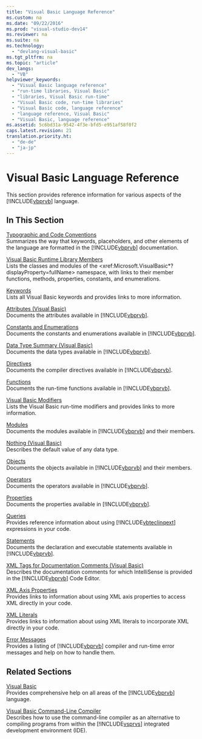 ```yaml
---
title: "Visual Basic Language Reference"
ms.custom: na
ms.date: "09/22/2016"
ms.prod: "visual-studio-dev14"
ms.reviewer: na
ms.suite: na
ms.technology: 
  - "devlang-visual-basic"
ms.tgt_pltfrm: na
ms.topic: "article"
dev_langs: 
  - "VB"
helpviewer_keywords: 
  - "Visual Basic language reference"
  - "run-time libraries, Visual Basic"
  - "libraries, Visual Basic run-time"
  - "Visual Basic code, run-time libraries"
  - "Visual Basic code, language reference"
  - "language reference, Visual Basic"
  - "Visual Basic, language reference"
ms.assetid: 5c6bd31a-9542-4f3e-bfd5-e951af58f0f2
caps.latest.revision: 21
translation.priority.ht: 
  - "de-de"
  - "ja-jp"
---
```

# Visual Basic Language Reference
This section provides reference information for various aspects of the [!INCLUDE[vbprvb](../vs140/includes/vbprvb_md.md)] language.  
  
## In This Section  
 [Typographic and Code Conventions](../vs140/typographic-and-code-conventions--visual-basic-.md)  
 Summarizes the way that keywords, placeholders, and other elements of the language are formatted in the [!INCLUDE[vbprvb](../vs140/includes/vbprvb_md.md)] documentation.  
  
 [Visual Basic Runtime Library Members](../vs140/visual-basic-runtime-library-members.md)  
 Lists the classes and modules of the \<xref:Microsoft.VisualBasic*?displayProperty=fullName> namespace, with links to their member functions, methods, properties, constants, and enumerations.  
  
 [Keywords](../vs140/keywords--visual-basic-.md)  
 Lists all Visual Basic keywords and provides links to more information.  
  
 [Attributes (Visual Basic)](../vs140/attributes--visual-basic-1.md)  
 Documents the attributes available in [!INCLUDE[vbprvb](../vs140/includes/vbprvb_md.md)].  
  
 [Constants and Enumerations](../vs140/constants-and-enumerations--visual-basic-.md)  
 Documents the constants and enumerations available in [!INCLUDE[vbprvb](../vs140/includes/vbprvb_md.md)].  
  
 [Data Type Summary (Visual Basic)](../vs140/data-type-summary--visual-basic-.md)  
 Documents the data types available in [!INCLUDE[vbprvb](../vs140/includes/vbprvb_md.md)].  
  
 [Directives](../vs140/directives--visual-basic-.md)  
 Documents the compiler directives available in [!INCLUDE[vbprvb](../vs140/includes/vbprvb_md.md)].  
  
 [Functions](../vs140/functions--visual-basic-.md)  
 Documents the run-time functions available in [!INCLUDE[vbprvb](../vs140/includes/vbprvb_md.md)].  
  
 [Visual Basic Modifiers](../vs140/modifiers--visual-basic-.md)  
 Lists the Visual Basic run-time modifiers and provides links to more information.  
  
 [Modules](../vs140/modules--visual-basic-.md)  
 Documents the modules available in [!INCLUDE[vbprvb](../vs140/includes/vbprvb_md.md)] and their members.  
  
 [Nothing (Visual Basic)](../vs140/nothing--visual-basic-.md)  
 Describes the default value of any data type.  
  
 [Objects](../vs140/objects--visual-basic-.md)  
 Documents the objects available in [!INCLUDE[vbprvb](../vs140/includes/vbprvb_md.md)] and their members.  
  
 [Operators](../vs140/operators--visual-basic-.md)  
 Documents the operators available in [!INCLUDE[vbprvb](../vs140/includes/vbprvb_md.md)].  
  
 [Properties](../vs140/properties--visual-basic-.md)  
 Documents the properties available in [!INCLUDE[vbprvb](../vs140/includes/vbprvb_md.md)].  
  
 [Queries](../vs140/queries--visual-basic-.md)  
 Provides reference information about using [!INCLUDE[vbteclinqext](../vs140/includes/vbteclinqext_md.md)] expressions in your code.  
  
 [Statements](../vs140/statements--visual-basic-.md)  
 Documents the declaration and executable statements available in [!INCLUDE[vbprvb](../vs140/includes/vbprvb_md.md)].  
  
 [XML Tags for Documentation Comments (Visual Basic)](../vs140/recommended-xml-tags-for-documentation-comments--visual-basic-.md)  
 Describes the documentation comments for which IntelliSense is provided in the [!INCLUDE[vbprvb](../vs140/includes/vbprvb_md.md)] Code Editor.  
  
 [XML Axis Properties](../vs140/xml-axis-properties--visual-basic-.md)  
 Provides links to information about using XML axis properties to access XML directly in your code.  
  
 [XML Literals](../vs140/xml-literals--visual-basic-.md)  
 Provides links to information about using XML literals to incorporate XML directly in your code.  
  
 [Error Messages](../vs140/error-messages--visual-basic-.md)  
 Provides a listing of [!INCLUDE[vbprvb](../vs140/includes/vbprvb_md.md)] compiler and run-time error messages and help on how to handle them.  
  
## Related Sections  
 [Visual Basic](../vs140/visual-basic.md)  
 Provides comprehensive help on all areas of the [!INCLUDE[vbprvb](../vs140/includes/vbprvb_md.md)] language.  
  
 [Visual Basic Command-Line Compiler](../vs140/visual-basic-command-line-compiler.md)  
 Describes how to use the command-line compiler as an alternative to compiling programs from within the [!INCLUDE[vsprvs](../vs140/includes/vsprvs_md.md)] integrated development environment (IDE).